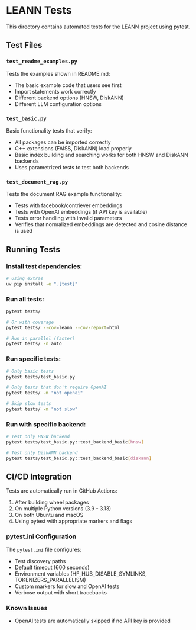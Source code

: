 # LEANN Tests

This directory contains automated tests for the LEANN project using pytest.

## Test Files

### `test_readme_examples.py`
Tests the examples shown in README.md:
- The basic example code that users see first
- Import statements work correctly
- Different backend options (HNSW, DiskANN)
- Different LLM configuration options

### `test_basic.py`
Basic functionality tests that verify:
- All packages can be imported correctly
- C++ extensions (FAISS, DiskANN) load properly
- Basic index building and searching works for both HNSW and DiskANN backends
- Uses parametrized tests to test both backends

### `test_document_rag.py`
Tests the document RAG example functionality:
- Tests with facebook/contriever embeddings
- Tests with OpenAI embeddings (if API key is available)
- Tests error handling with invalid parameters
- Verifies that normalized embeddings are detected and cosine distance is used

## Running Tests

### Install test dependencies:
```bash
# Using extras
uv pip install -e ".[test]"
```

### Run all tests:
```bash
pytest tests/

# Or with coverage
pytest tests/ --cov=leann --cov-report=html

# Run in parallel (faster)
pytest tests/ -n auto
```

### Run specific tests:
```bash
# Only basic tests
pytest tests/test_basic.py

# Only tests that don't require OpenAI
pytest tests/ -m "not openai"

# Skip slow tests
pytest tests/ -m "not slow"
```

### Run with specific backend:
```bash
# Test only HNSW backend
pytest tests/test_basic.py::test_backend_basic[hnsw]

# Test only DiskANN backend
pytest tests/test_basic.py::test_backend_basic[diskann]
```

## CI/CD Integration

Tests are automatically run in GitHub Actions:
1. After building wheel packages
2. On multiple Python versions (3.9 - 3.13)
3. On both Ubuntu and macOS
4. Using pytest with appropriate markers and flags

### pytest.ini Configuration

The `pytest.ini` file configures:
- Test discovery paths
- Default timeout (600 seconds)
- Environment variables (HF_HUB_DISABLE_SYMLINKS, TOKENIZERS_PARALLELISM)
- Custom markers for slow and OpenAI tests
- Verbose output with short tracebacks

### Known Issues

- OpenAI tests are automatically skipped if no API key is provided
